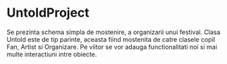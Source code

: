 # UntoldProject
Se prezinta schema simpla de mostenire, a organizarii unui festival.
Clasa Untold este de tip parinte, aceasta fiind mostenita de catre clasele copil Fan, Artist si Organizare.
Pe viitor se vor adauga functionalitati noi si mai multe interactiuni intre obiecte.
